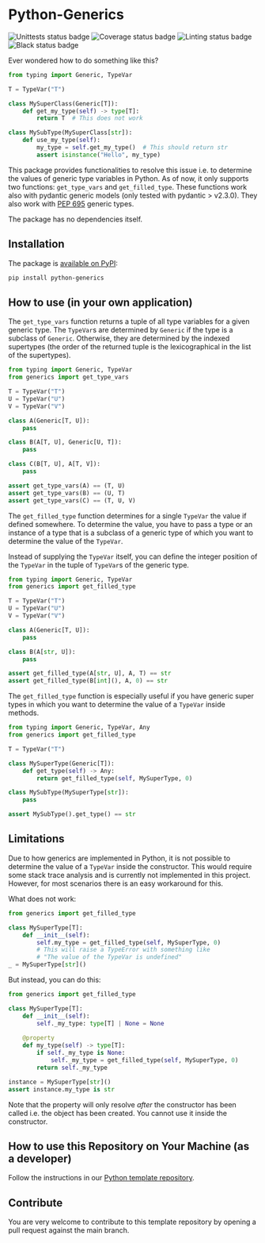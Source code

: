 # Python-Generics

![Unittests status badge](https://github.com/Hochfrequenz/python-generics/workflows/Unittests/badge.svg)
![Coverage status badge](https://github.com/Hochfrequenz/python-generics/workflows/Coverage/badge.svg)
![Linting status badge](https://github.com/Hochfrequenz/python-generics/workflows/Linting/badge.svg)
![Black status badge](https://github.com/Hochfrequenz/python-generics/workflows/Formatting/badge.svg)

Ever wondered how to do something like this?
    
```python
from typing import Generic, TypeVar

T = TypeVar("T")

class MySuperClass(Generic[T]):
    def get_my_type(self) -> type[T]:
        return T  # This does not work

class MySubType(MySuperClass[str]):
    def use_my_type(self):
        my_type = self.get_my_type()  # This should return str
        assert isinstance("Hello", my_type)
```

This package provides functionalities to resolve this issue i.e. to
determine the values of generic type variables in Python.
As of now, it only supports two functions: `get_type_vars` and `get_filled_type`.
These functions work also with pydantic generic models (only tested with pydantic > v2.3.0).
They also work with [PEP 695](https://peps.python.org/pep-0695/) generic types.

The package has no dependencies itself.

## Installation
The package is [available on PyPI](https://pypi.org/project/python-generics/):
```bash
pip install python-generics
```

## How to use (in your own application)

The `get_type_vars` function returns a tuple of all type variables for a given generic type. The `TypeVar`s are
determined by `Generic` if the type is a subclass of `Generic`. Otherwise, they are determined by the indexed
supertypes (the order of the returned tuple is the lexicographical in the list of the supertypes).

```python
from typing import Generic, TypeVar
from generics import get_type_vars

T = TypeVar("T")
U = TypeVar("U")
V = TypeVar("V")

class A(Generic[T, U]):
    pass

class B(A[T, U], Generic[U, T]):
    pass

class C(B[T, U], A[T, V]):
    pass

assert get_type_vars(A) == (T, U)
assert get_type_vars(B) == (U, T)
assert get_type_vars(C) == (T, U, V)
```

The `get_filled_type` function determines for a single `TypeVar` the value if defined somewhere.
To determine the value, you have to pass a type or an instance of a type that is a subclass of a generic type
of which you want to determine the value of the `TypeVar`.

Instead of supplying the `TypeVar` itself, you can define the integer position of the `TypeVar` in the tuple of
`TypeVar`s of the generic type.

```python
from typing import Generic, TypeVar
from generics import get_filled_type

T = TypeVar("T")
U = TypeVar("U")
V = TypeVar("V")

class A(Generic[T, U]):
    pass

class B(A[str, U]):
    pass

assert get_filled_type(A[str, U], A, T) == str
assert get_filled_type(B[int](), A, 0) == str
```

The `get_filled_type` function is especially useful if you have generic super types in which you want to determine
the value of a `TypeVar` inside methods.

```python
from typing import Generic, TypeVar, Any
from generics import get_filled_type

T = TypeVar("T")

class MySuperType(Generic[T]):
    def get_type(self) -> Any:
        return get_filled_type(self, MySuperType, 0)

class MySubType(MySuperType[str]):
    pass

assert MySubType().get_type() == str
```

## Limitations
Due to how generics are implemented in Python, it is not possible to 
determine the value of a `TypeVar` inside the constructor. This would require
some stack trace analysis and is currently not implemented in this project.
However, for most scenarios there is an easy workaround for this.

What does not work:
```python
from generics import get_filled_type

class MySuperType[T]:
    def __init__(self):
        self.my_type = get_filled_type(self, MySuperType, 0)
        # This will raise a TypeError with something like
        # "The value of the TypeVar is undefined"
_ = MySuperType[str]()
```

But instead, you can do this:
```python
from generics import get_filled_type

class MySuperType[T]:
    def __init__(self):
        self._my_type: type[T] | None = None
    
    @property
    def my_type(self) -> type[T]:
        if self._my_type is None:
            self._my_type = get_filled_type(self, MySuperType, 0)
        return self._my_type

instance = MySuperType[str]()
assert instance.my_type is str
```
Note that the property will only resolve _after_ the constructor has been called i.e. the
object has been created. You cannot use it inside the constructor.

## How to use this Repository on Your Machine (as a developer)

Follow the instructions in our [Python template repository](https://github.com/Hochfrequenz/python_template_repository#how-to-use-this-repository-on-your-machine).

## Contribute

You are very welcome to contribute to this template repository by opening a pull request against the main branch.
